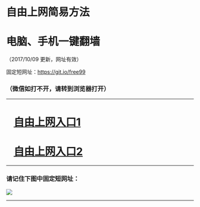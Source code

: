 ﻿# 自由上网简易方法

# 电脑、手机一键翻墙

（2017/10/09 更新，网址有效）

固定短网址：https://git.io/free99

### （微信如打不开，请转到浏览器打开）


***





# &nbsp;&nbsp; <a href="http://ft2270123946.fwq-tz-1001.info/fwqtz01.html?t=100900117074 " target="_blank">自由上网入口1</a>
# &nbsp;&nbsp; <a href="http://ft2810231357.fwq-tz-1002.info/fwqtz02.html?t=100900116873 " target="_blank">自由上网入口2</a>
***

### 请记住下图中固定短网址：

<img src="https://s3-us-west-2.amazonaws.com/fwq-1001/yjfq-20170905okok.png" /> 


***

